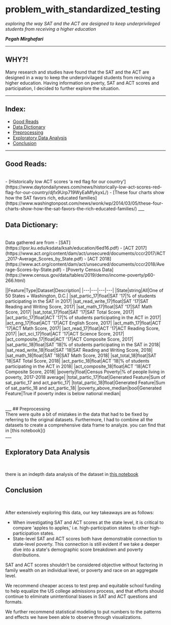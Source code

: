 # problem_with_standardized_testing
*exploring the way SAT and the ACT are designed to keep underprivileged students from receiving a higher education*

***Pegah Mirghafari***
___

## WHY?!

Many research and studies have found that the SAT and the ACT are designed in a way to keep the underprivilaged students from reciving a higher education. Having information on pverty, SAT and ACT scores and participation, I decided to further explore the situation.
___

## Index:
- [Good Reads](#Good-Reads)
- [Data Dictionary](#Data-Dictionary)
- [Preprocessing](#Preprocessing)
- [Exploratory Data Analysis](#Exploratory-Data-Analysis)
- [Conclusion](#Conclusion)

___

## Good Reads:
<br/>
- [Historically low ACT scores ‘a red flag for our country’](https://www.daytondailynews.com/news/historically-low-act-scores-red-flag-for-our-country/djfx9Urp719WyEaMfykyxL/)
- [These four charts show how the SAT favors rich, educated families](https://www.washingtonpost.com/news/wonk/wp/2014/03/05/these-four-charts-show-how-the-sat-favors-the-rich-educated-families/) 
___

## Data Dictionary:
<br/>
Data gathered are from 
- [SAT](https://ipsr.ku.edu/ksdata/ksah/education/6ed16.pdf)
- [ACT 2017](https://www.act.org/content/dam/act/unsecured/documents/cccr2017/ACT_2017-Average_Scores_by_State.pdf)
- [ACT 2018](https://www.act.org/content/dam/act/unsecured/documents/cccr2018/Average-Scores-by-State.pdf)
- [Poverty Census Data](https://www.census.gov/data/tables/2019/demo/income-poverty/p60-266.html)

||Feature|Type|Dataset|Description|
|---|---|---|---|
|State|string|All|One of 50 States + Washington, D.C.| 
|sat_partic_17|float|SAT '17|% of students participating in the SAT in 2017|
|sat_read_write_17|float|SAT '17|SAT Reading and Writing Score, 2017|
|sat_math_17|float|SAT '17|SAT Math Score, 2017|
|sat_total_17|float|SAT '17|SAT Total Score, 2017|
|act_partic_17|float|ACT '17|% of students participating in the ACT in 2017|
|act_eng_17|float|ACT '17|ACT English Score, 2017|
|act_math_17|float|ACT '17|ACT Math Score, 2017|
|act_read_17|float|ACT '17|ACT Reading Score, 2017|
|act_sci_17|float|ACT '17|ACT Science Score, 2017|
|act_composite_17|float|ACT '17|ACT Composite Score, 2017|
|sat_partic_18|float|SAT '18|% of students participating in the SAT in 2018|
|sat_read_write_18|float|SAT '18|SAT Reading and Writing Score, 2018|
|sat_math_18|float|SAT '18|SAT Math Score, 2018|
|sat_total_18|float|SAT '18|SAT Total Score, 2018|
|act_partic_18|float|ACT '18|% of students participating in the ACT in 2018|
|act_composite_18|float|ACT '18|ACT Composite Score, 2018|
|poverty|float|Census Poverty|% of people living in poverty, 2017-2018 average|
|total_partic_17|float|Generated Feature|Sum of sat_partic_17 and act_partic_17|
|total_partic_18|float|Generated Feature|Sum of sat_partic_18 and act_partic_18|
|poverty_above_median|bool|Generated Feature|True if poverty index is below national median|

<br/> 
___
## Preprocessing
<br/> There were quite a bit of mistakes in the data that had to be fixed by referring to the original datasets. 
Furthermore, I had to combine all the datasets to create a comprehensive data frame to analyze. 
you can find that in [this notebook]()

<br/> 
___

## Exploratory Data Analysis

<br/> 

there is an indepth data analysis of the dataset in [this notebook]() 
<br/> 


## Conclusion 
<br/> 

After extensively exploring this data, our key takeaways are as follows:
- When investigating SAT and ACT scores at the state level, it is critical to compare 'apples to apples,' i.e. high-participation states to other high-participation states.
- State-level SAT and ACT scores both have demonstrable connection to state-level poverty. This connection is still evident if we take a deeper dive into a state's demographic score breakdown and poverty distributions.

SAT and ACT scores shouldn’t be considered objective without factoring in family wealth on an individual level, or poverty and race on an aggregate level.

We recommend cheaper access to test prep and equitable school funding to help equalize the US college admissions process, and that efforts should continue to eliminate unintentional biases in SAT and ACT questions and formats.

We further recommend statistical modeling to put numbers to the patterns and effects we have been able to observe through visualizations.

